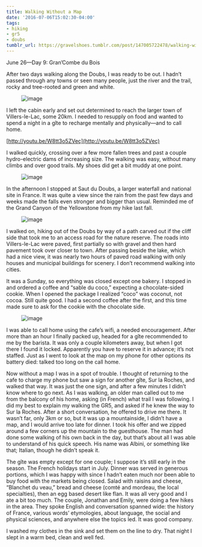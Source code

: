 ```yaml
---
title: Walking Without a Map
date: '2016-07-06T15:02:30-04:00'
tags:
- hiking
- gr5
- doubs
tumblr_url: https://gravelshoes.tumblr.com/post/147005722478/walking-without-a-map
---
```

June 26—Day 9: Gran’Combe du Bois

After two days walking along the Doubs, I was ready to be out. I hadn’t passed through any towns or seen many people, just the river and the trail, rocky and tree-rooted and green and white.

<figure data-orig-width="1184" data-orig-height="1776" class="tmblr-full"><img src="https://66.media.tumblr.com/f9f843a64a5d1319928a9118f5f684a1/tumblr_inline_o9eh8z6hlf1uncvcw_540.jpg" alt="image" data-orig-width="1184" data-orig-height="1776"></figure>

I left the cabin early and set out determined to reach the larger town of Villers-le-Lac, some 20km. I needed to resupply on food and wanted to spend a night in a gîte to recharge mentally and physically—and to call home.

[http://youtu.be/W8tt3o5ZVec](http://youtu.be/W8tt3o5ZVec)

I walked quickly, crossing over a few more fallen trees and past a couple hydro-electric dams of increasing size. The walking was easy, without many climbs and over good trails.&nbsp;My shoes did get a bit muddy at one point.

<figure data-orig-width="2448" data-orig-height="3264" class="tmblr-full"><img src="https://66.media.tumblr.com/583d11dcd363efa2802774dbaf300198/tumblr_inline_o9uj22BLkW1uncvcw_540.jpg" alt="image" data-orig-width="2448" data-orig-height="3264"></figure>

In the afternoon I stopped at Saut du Doubs, a larger waterfall and national site in France. It was quite a view since the rain from the past few days and weeks made the falls even stronger and bigger than usual. Reminded me of the Grand Canyon of the Yellowstone from my hike last fall.

<figure data-orig-width="1776" data-orig-height="1184" class="tmblr-full"><img src="https://66.media.tumblr.com/f03aea6a898fa0cad25bf97d4f020dda/tumblr_inline_o9uize8xiD1uncvcw_540.jpg" alt="image" data-orig-width="1776" data-orig-height="1184"></figure>

I walked on, hiking out of the Doubs by way of a path carved out if the cliff side that took me to an access road for the nature reserve. The roads into Villers-le-Lac were paved, first partially so with gravel and then hard pavement took over closer to town. After passing beside the lake, which had a nice view, it was nearly two hours of paved road walking with only houses and municipal buildings for scenery. I don’t recommend walking into cities.

It was a Sunday, so everything was closed except one bakery. I stopped in and ordered a coffee and “sable du coco,” expecting a chocolate-sided cookie. When I opened the package I realized “coco” was coconut, not cocoa. Still quite good. I had a second coffee after the first, and this time made sure to ask for the cookie with the chocolate side.

<figure data-orig-width="2448" data-orig-height="3264" class="tmblr-full"><img src="https://66.media.tumblr.com/f4fd3421e1f1471f59448f48048e8acd/tumblr_inline_o9uiyfef5m1uncvcw_540.jpg" alt="image" data-orig-width="2448" data-orig-height="3264"></figure>

I was able to call home using the cafe’s wifi, a needed encouragement. After more than an hour I finally packed up, headed for a gîte recommended to me by the barista. It was only a couple kilometers away, but when I got there I found it locked. Apparently you have to reserve it in advance; it’s not staffed. Just as I went to look at the map on my phone for other options its battery died: talked too long on the call home.

Now without a map I was in a spot of trouble. I thought of returning to the cafe to charge my phone but saw a sign for another gîte, Sur la Roches, and walked that way. It was just the one sign, and after a few minutes I didn’t know where to go next. As I was walking, an older man called out to me from the balcony of his home, asking (in French) what trail I was following. I did my best to explain my walking the GR5, and asked if he knew the way to Sur la Roches. After a short conversation, he offered to drive me there. It wasn’t far, only 3km or so, but it was up a mountainside, I didn’t have a map, and I would arrive too late for dinner. I took his offer and we zipped around a few corners up the mountain to the guesthouse. The man had done some walking of his own back in the day, but that’s about all I was able to understand of his quick speech. His name was Albini, or something like that; Italian, though he didn’t speak it.

The gîte was empty except for one couple; I suppose it’s still early in the season. The French holidays start in July. Dinner was served in generous portions, which I was happy with since I hadn’t eaten much nor been able to buy food with the markets being closed. Salad with raisins and cheese, “Blanchet du veau,” bread and cheese (comté and mordeau, the local specialties), then an egg based desert like flan. It was all very good and I ate a bit too much. The couple, Jonathan and Emily, were doing a few hikes in the area. They spoke English and conversation spanned wide: the history of France, various words’ etymologies, about language, the social and physical sciences, and anywhere else the topics led. It was good company.

I washed my clothes in the sink and set them on the line to dry. That night I slept in a warm bed, clean and well fed.

